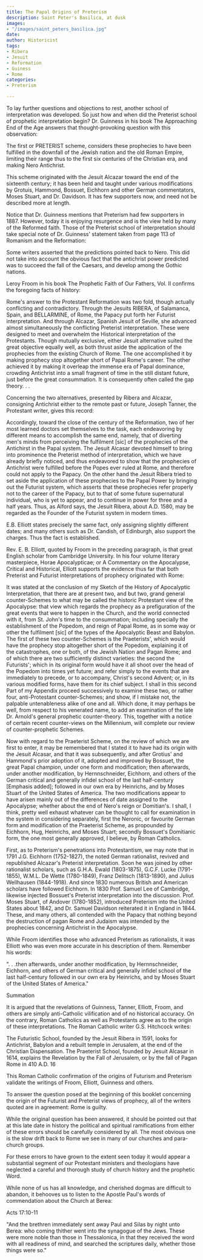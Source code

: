 ```yaml
---
title: The Papal Origins of Preterism
description: Saint Peter's Basilica, at dusk
images:
- "/images/saint_peters_basilica.jpg"
date: 
author: Historicist
tags:
- Ribera
- Jesuit
- Reformation
- Guiness
- Rome
categories:
- Preterism

---
```

To lay further questions and objections to rest, another school of interpretation was developed. So just how and when did the Preterist school of prophetic interpretation begin? Dr. Guinness in his book The Approaching End of the Age answers that thought-provoking question with this observation:

The first or PRETERIST scheme, considers these prophecies to have been fulfilled in the downfall of the Jewish nation and the old Roman Empire, limiting their range thus to the first six centuries of the Christian era, and making Nero Antichrist.

This scheme originated with the Jesuit Alcazar toward the end of the sixteenth century; it has been held and taught under various modifications by Grotuis, Hammond, Bossuet, Eichhorn and other German commentators, Moses Stuart, and Dr. Davidson. It has few supporters now, and need not be described more at length.

Notice that Dr. Guinness mentions that Preterism had few supporters in 1887. However, today it is enjoying resurgence and is the view held by many of the Reformed faith. Those of the Preterist school of interpretation should take special note of Dr. Guinness' statement taken from page 113 of Romanism and the Reformation:

Some writers asserted that the predictions pointed back to Nero. This did not take into account the obvious fact that the antichrist power predicted was to succeed the fall of the Caesars, and develop among the Gothic nations.

Leroy Froom in his book The Prophetic Faith of Our Fathers, Vol. II confirms the foregoing facts of history:

Rome's answer to the Protestant Reformation was two fold, though actually conflicting and contradictory. Through the Jesuits RIBERA, of Salamanca, Spain, and BELLARMINE, of Rome, the Papacy put forth her Futurist interpretation. And through Alcazar, Spanish Jesuit of Seville, she advanced almost simultaneously the conflicting Preterist interpretation. These were designed to meet and overwhelm the Historical interpretation of the Protestants. Though mutually exclusive, either Jesuit alternative suited the great objective equally well, as both thrust aside the application of the prophecies from the existing Church of Rome. The one accomplished it by making prophecy stop altogether short of Papal Rome's career. The other achieved it by making it overleap the immense era of Papal dominance, crowding Antichrist into a small fragment of time in the still distant future, just before the great consummation. It is consequently often called the gap theory. . .

Concerning the two alternatives, presented by Ribera and Alcazar, consigning Antichrist either to the remote past or future, Joseph Tanner, the Protestant writer, gives this record:

Accordingly, toward the close of the century of the Reformation, two of her most learned doctors set themselves to the task, each endeavoring by different means to accomplish the same end, namely, that of diverting men's minds from perceiving the fulfilment [sic] of the prophecies of the Antichirst in the Papal system. The Jesuit Alcasar devoted himself to bring into prominence the Preterist method of interpretation, which we have already briefly noticed, and thus endeavored to show that the prophecies of Antichrist were fulfilled before the Popes ever ruled at Rome, and therefore could not apply to the Papacy. On the other hand the Jesuit Ribera tried to set aside the application of these prophecies to the Papal Power by bringing out the Futurist system, which asserts that these prophecies refer properly not to the career of the Papacy, but to that of some future supernatural individual, who is yet to appear, and to continue in power for three and a half years. Thus, as Alford says, the Jesuit Ribera, about A.D. 1580, may be regarded as the Founder of the Futurist system in modern times.

E.B. Elliott states precisely the same fact, only assigning slightly different dates; and many others such as Dr. Candish, of Edinburgh, also support the charges. Thus the fact is established.

Rev. E. B. Elliott, quoted by Froom in the preceding paragraph, is that great English scholar from Cambridge University. In his four volume literary masterpiece, Horae Apocalypticae; or A Commentary on the Apocalypse, Critical and Historical, Elliott supports the evidence thus far that both Preterist and Futurist interpretations of prophecy originated with Rome:

It was stated at the conclusion of my Sketch of the History of Apocalyptic Interpretation, that there are at present two, and but two, grand general counter-Schemes to what may be called the historic Protestant view of the Apocalypse: that view which regards the prophecy as a prefiguration of the great events that were to happen in the Church, and the world connected with it, from St. John's time to the consummation; including specially the establishment of the Popedom, and reign of Papal Rome, as in some way or other the fulfilment [sic] of the types of the Apocalyptic Beast and Babylon. The first of these two counter-Schemes is the Praeterists', which would have the prophecy stop altogether short of the Popedom, explaining it of the catastrophes, one or both, of the Jewish Nation and Pagan Rome; and of which there are two sufficiently distinct varieties: the second the Futurists'; which in its original form would have it all shoot over the head of the Popedom into times yet future; and refer simply to the events that are immediately to precede, or to accompany, Christ's second Advent; or, in its various modified forms, have them for its chief subject. I shall in this second Part of my Appendix proceed successively to examine these two, or rather four, anti-Protestant counter-Schemes; and show, if I mistake not, the palpable untenableness alike of one and all. Which done, it may perhaps be well, from respect to his venerated name, to add an examination of the late Dr. Arnold's general prophetic counter-theory. This, together with a notice of certain recent counter-views on the Millennium, will complete our review of counter-prophetic Schemes.

Now with regard to the Praeterist Scheme, on the review of which we are first to enter, it may be remembered that I stated it to have had its origin with the Jesuit Alcasar, and that it was subsequently, and after Grotius' and Hammond's prior adoption of it, adopted and improved by Bossuet, the great Papal champion, under one form and modification; then afterwards, under another modification, by Hernnschneider, Eichhorn, and others of the German critical and generally infidel school of the last half-century [Emphasis added]; followed in our own era by Heinrichs, and by Moses Stuart of the United States of America. The two modifications appear to have arisen mainly out of the differences of date assigned to the Apocalypse; whether about the end of Nero's reign or Domitian's. I shall, I think, pretty well exhaust whatever can be thought to call for examination in the system in considering separately, first the Neronic, or favourite German form and modification of the Praeterist Scheme, as propounded by Eichhorn, Hug, Heinrichs, and Moses Stuart; secondly Bossuet's Domitianic form, the one most generally approved, I believe, by Roman Catholics.

First, as to Preterism's penetrations into Protestantism, we may note that in 1791 J.G. Eichhorn (1752-1827), the noted German rationalist, revived and republished Alcazar's Preterist interpretation. Soon he was joined by other rationalist scholars, such as G.H.A. Ewald (1803-1875), G.C.F. Lucke (1791-1855), W.M.L. De Wette (1780-1849), Franz Delitsch (1813-1890), and Julius Wellhausen (1844-1918). And since 1830 numerous British and American scholars have followed Eichhorn. In 1830 Prof. Samuel Lee of Cambridge, likewise injected Bossuet's Preterist interpretation into the discussion. Prof. Moses Stuart, of Andover (1780-1852), introduced Preterism into the United States about 1842, and Dr. Samuel Davidson reiterated it in England in 1844. These, and many others, all contended with the Papacy that nothing beyond the destruction of pagan Rome and Judaism was intended by the prophecies concerning Antichrist in the Apocalypse.

While Froom identifies those who advanced Preterism as rationalists, it was Elliott who was even more accurate in his description of them. Remember his words:

". . .then afterwards, under another modification, by Hernnschneider, Eichhorn, and others of German critical and generally infidel school of the last half-century followed in our own era by Heinrichs, and by Moses Stuart of the United States of America."

Summation

It is argued that the revelations of Guinness, Tanner, Elliott, Froom, and others are simply anti-Catholic vilification and of no historical accuracy. On the contrary, Roman Catholics as well as Protestants agree as to the origin of these interpretations. The Roman Catholic writer G.S. Hitchcock writes:

The Futuristic School, founded by the Jesuit Ribera in 1591, looks for Antichrist, Babylon and a rebuilt temple in Jerusalem, at the end of the Christian Dispensation. The Praeterist School, founded by Jesuit Alcasar in 1614, explains the Revelation by the Fall of Jerusalem, or by the fall of Pagan Rome in 410 A.D. 16

This Roman Catholic confirmation of the origins of Futurism and Preterism validate the writings of Froom, Elliott, Guinness and others.

To answer the question posed at the beginning of this booklet concerning the origin of the Futurist and Preterist views of prophecy, all of the writers quoted are in agreement: Rome is guilty.

While the original question has been answered, it should be pointed out that at this late date in history the political and spiritual ramifications from either of these errors should be carefully considered by all. The most obvious one is the slow drift back to Rome we see in many of our churches and para-church groups.

For these errors to have grown to the extent seen today it would appear a substantial segment of our Protestant ministers and theologians have neglected a careful and thorough study of church history and the prophetic Word.

While none of us has all knowledge, and cherished dogmas are difficult to abandon, it behooves us to listen to the Apostle Paul's words of commendation about the Church at Berea:

Acts 17:10-11

"And the brethren immediately sent away Paul and Silas by night unto Berea: who coming thither went into the synagogue of the Jews. These were more noble than those in Thessalonica, in that they received the word with all readiness of mind, and searched the scriptures daily, whether those things were so."